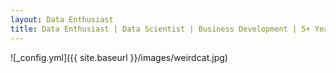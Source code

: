 ```yaml
---
layout: Data Enthusiast
title: Data Enthusiast | Data Scientist | Business Development | 5+ Years in Tourism and Retail industries
---
```





![_config.yml]({{ site.baseurl }}/images/weirdcat.jpg)
